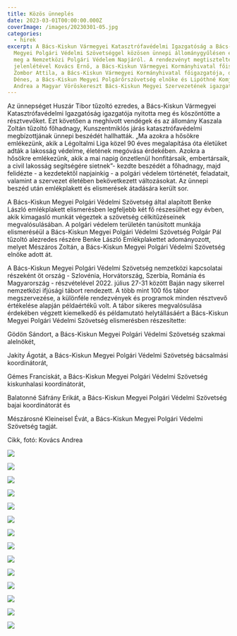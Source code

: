 ```yaml
---
title: Közös ünneplés
date: 2023-03-01T00:00:00.000Z
coverImage: /images/20230301-05.jpg
categories:
  - hirek
excerpt: A Bács-Kiskun Vármegyei Katasztrófavédelmi Igazgatóság a Bács-Kiskun
  Megyei Polgári Védelmi Szövetséggel közösen ünnepi állománygyűlésen emlékezett
  meg a Nemzetközi Polgári Védelem Napjáról. A rendezvényt megtisztelte
  jelenlétével Kovács Ernő, a Bács-Kiskun Vármegyei Kormányhivatal főispánja,
  Zombor Attila, a Bács-Kiskun Vármegyei Kormányhivatal főigazgatója, dr. Fekecs
  Dénes, a Bács-Kiskun Megyei Polgárőrszövetség elnöke és Lipóthné Komjáti
  Andrea a Magyar Vöröskereszt Bács-Kiskun Megyei Szervezetének igazgatója.
---
```

Az ünnepséget Huszár Tibor tűzoltó ezredes, a Bács-Kiskun Vármegyei Katasztrófavédelmi Igazgatóság igazgatója nyitotta meg és köszöntötte a résztvevőket. Ezt követően a meghívott vendégek és az állomány Kaszala Zoltán tűzoltó főhadnagy, Kunszentmiklós járás katasztrófavédelmi megbízottjának ünnepi beszédét hallhatták. „Ma azokra a hősökre emlékezünk, akik a Légoltalmi Liga közel 90 éves megalapítása óta életüket adták a lakosság védelme, életének megóvása érdekében. Azokra a hősökre emlékezünk, akik a mai napig önzetlenül honfitársaik, embertársaik, a civil lakosság segítségére sietnek”- kezdte beszédét a főhadnagy, majd felidézte - a kezdetektől napjainkig - a polgári védelem történetét, feladatait, valamint a szervezet életében bekövetkezett változásokat. Az ünnepi beszéd után emlékplakett és elismerések átadására került sor.

A Bács-Kiskun Megyei Polgári Védelmi Szövetség által alapított Benke László emlékplakett elismerésben legfeljebb két fő részesülhet egy évben, akik kimagasló munkát végeztek a szövetség célkitűzéseinek megvalósulásában. A polgári védelem területén tanúsított munkája elismeréséül a Bács-Kiskun Megyei Polgári Védelmi Szövetség Polgár Pál tűzoltó alezredes részére Benke László Emlékplakettet adományozott, melyet Mészáros Zoltán, a Bács-Kiskun Megyei Polgári Védelmi Szövetség elnöke adott át.

A Bács-Kiskun Megyei Polgári Védelmi Szövetség nemzetközi kapcsolatai részeként öt ország - Szlovénia, Horvátország, Szerbia, Románia és Magyarország - részvételével 2022. július 27-31 között Baján nagy sikerrel nemzetközi ifjúsági tábort rendezett. A több mint 100 fős tábor megszervezése, a különféle rendezvények és programok minden résztvevő értékelése alapján példaértékű volt. A tábor sikeres megvalósulása érdekében végzett kiemelkedő és példamutató helytállásáért a Bács-Kiskun Megyei Polgári Védelmi Szövetség elismerésben részesítette:

Gödön Sándort, a Bács-Kiskun Megyei Polgári Védelmi Szövetség szakmai alelnökét,

Jakity Ágotát, a Bács-Kiskun Megyei Polgári Védelmi Szövetség bácsalmási koordinátorát,

Gémes Franciskát, a Bács-Kiskun Megyei Polgári Védelmi Szövetség kiskunhalasi koordinátorát,

Balatonné Sáfrány Erikát, a Bács-Kiskun Megyei Polgári Védelmi Szövetség bajai koordinátorát és

Mészárosné Kleineisel Évát, a Bács-Kiskun Megyei Polgári Védelmi Szövetség tagját.



C﻿ikk, fotó: Kovács Andrea

![](/images/20230301-02.jpg)

![](/images/20230301-06.jpg)

![](/images/20230301-03.jpg)

![](/images/20230301-04.jpg)

![](/images/20230301-07.jpg)

![](/images/20230301-08.jpg)

![](/images/20230301-09.jpg)

![](/images/20230301-10.jpg)

![](/images/20230301-11.jpg)

![](/images/20230301-12.jpg)

![](/images/20230301-13.jpg)

![](/images/20230301-14.jpg)

![](/images/20230301-16.jpg)

![](/images/20230301-17.jpg)

